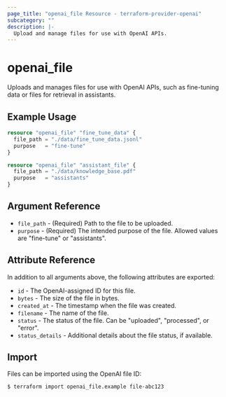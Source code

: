 ```yaml
---
page_title: "openai_file Resource - terraform-provider-openai"
subcategory: ""
description: |-
  Upload and manage files for use with OpenAI APIs.
---
```


# openai_file

Uploads and manages files for use with OpenAI APIs, such as fine-tuning data or files for retrieval in assistants.

## Example Usage

```terraform
resource "openai_file" "fine_tune_data" {
  file_path = "./data/fine_tune_data.jsonl"
  purpose   = "fine-tune"
}

resource "openai_file" "assistant_file" {
  file_path = "./data/knowledge_base.pdf"
  purpose   = "assistants"
}
```

## Argument Reference

- `file_path` - (Required) Path to the file to be uploaded.
- `purpose` - (Required) The intended purpose of the file. Allowed values are "fine-tune" or "assistants".

## Attribute Reference

In addition to all arguments above, the following attributes are exported:

- `id` - The OpenAI-assigned ID for this file.
- `bytes` - The size of the file in bytes.
- `created_at` - The timestamp when the file was created.
- `filename` - The name of the file.
- `status` - The status of the file. Can be "uploaded", "processed", or "error".
- `status_details` - Additional details about the file status, if available.

## Import

Files can be imported using the OpenAI file ID:

```
$ terraform import openai_file.example file-abc123
```
